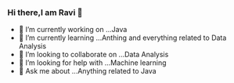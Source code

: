 ### Hi there,I am Ravi 👋

<!--
**ivarchan18/ivarchan18** is a ✨ _special_ ✨ repository because its `README.md` (this file) appears on your GitHub profile.

Here are some ideas to get you started:
-->
- 🔭 I’m currently working on ...Java
- 🌱 I’m currently learning ...Anthing and everything related to Data Analysis
- 👯 I’m looking to collaborate on ...Data Analysis 
- 🤔 I’m looking for help with ...Machine learning
- 💬 Ask me about ...Anything related to Java
